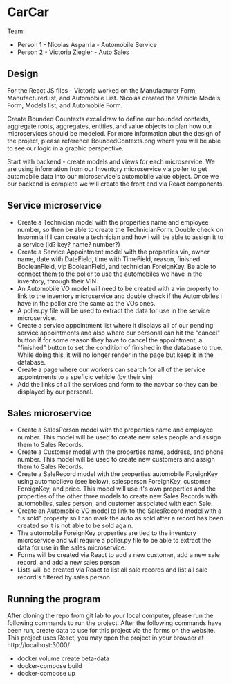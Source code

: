 # CarCar

Team:

* Person 1 - Nicolas Asparria - Automobile Service
* Person 2 - Victoria Ziegler - Auto Sales

## Design
For the React JS files - Victoria worked on the Manufacturer Form, ManufacturerList, and Automobile List. Nicolas created the Vehicle Models Form, Models list, and Automobile Form. 

Create Bounded Countexts excalidraw to define our bounded contexts, aggregate roots, aggregates, entities, and value objects to plan how our microservices should be modeled. For more information abut the design of the project, please reference BoundedContexts.png where you will be able to see our logic in a graphic perspective.

Start with backend - create models and views for each microservice. We are using information from our Inventory microservice via poller to get automobile data into our microservice's automobile value object. Once we our backend is complete we will create the front end via React components. 


## Service microservice

* Create a Technician model with the properties name and employee number, so then be able to create the TechnicianForm. Double check on Insomnia if I can create a technician and how i will be able to assign it to a service (id? key? name? number?)
* Create a Service Appointment model with the properties vin, owner name, date with DateField, time with TimeField, reason, finished BooleanField, vip BooleanField, and technician ForeignKey. Be able to connect them to the poller to use the automobiles we have in the inventory, through their VIN.
* An Automobile VO model will need to be created with a vin property to link to the inventory microservice and double check if the Automobiles i have in the poller are the same as the VOs ones.
* A poller.py file will be used to extract the data for use in the service microservice.
* Create a service appointment list where it displays all of our pending service appointments and also where our personal can hit the "cancel" button if for some reason they have to cancel the appointment, a "finished" button to set the condition of finished in the database to true. While doing this, it will no longer render in the page but keep it in the database.
* Create a page where our workers can search for all of the service appointments to a speficic vehicle (by their vin)
* Add the links of all the services and form to the navbar so they can be displayed by our personal. 

## Sales microservice

* Create a SalesPerson model with the properties name and employee number. This model will be used to create new sales people and assign them to Sales Records.
* Create a Customer model with the properties name, address, and phone number. This model will be used to create new customers and assign them to Sales Records. 
* Create a SaleRecord model with the properties automobile ForeignKey using automobilevo (see below), salesperson ForeignKey, customer ForeignKey, and price. This model will use it's own properties and the properties of the other three models to create new Sales Records with automobiles, sales person, and customer associated with each Sale.
* Create an Automobile VO model to link to the SalesRecord model with a "is sold" property so I can mark the auto as sold after a record has been created so it is not able to be sold again. 
* The automobile ForeignKey properties are tied to the inventory microservice and will require a poller.py file to be able to extract the data for use in the sales microservice. 
* Forms will be created via React to add a new customer, add a new sale record, and add a new sales person
* Lists will be created via React to list all sale records and list all sale record's filtered by sales person. 

## Running the program

After cloning the repo from git lab to your local computer, please run the following commands to run the project. After the following commands have been run, create data to use for this project via the forms on the website. This project uses React, you may open the project in your browser at http://localhost:3000/
* docker volume create beta-data 
* docker-compose build
* docker-compose up
